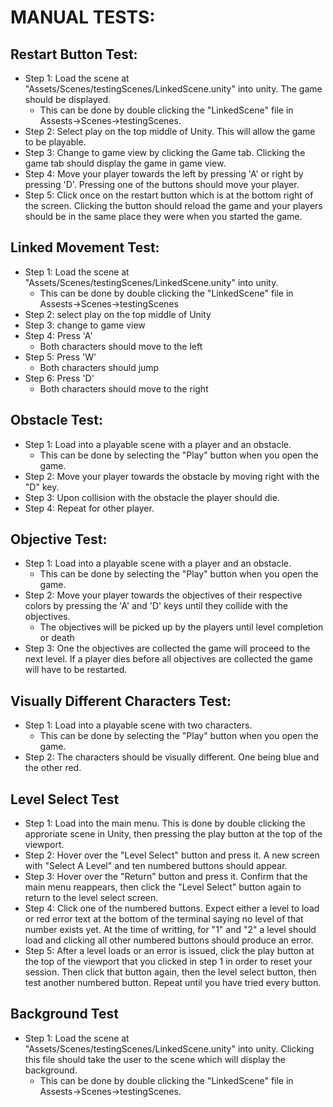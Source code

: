 # MANUAL TESTS:
## Restart Button Test:
* Step 1: Load the scene at "Assets/Scenes/testingScenes/LinkedScene.unity" into unity. The game should be displayed.
   - This can be done by double clicking the "LinkedScene" file in Assests->Scenes->testingScenes.
* Step 2: Select play on the top middle of Unity. This will allow the game to be playable.
* Step 3: Change to game view by clicking the Game tab. Clicking the game tab should display the game in game view.
* Step 4: Move your player towards the left by pressing 'A' or right by pressing 'D'. Pressing one of the buttons should move your player.
* Step 5: Click once on the restart button which is at the bottom right of the screen. Clicking the button should reload the game and your players should be in the same place they were when you started the game.

## Linked Movement Test:

* Step 1: Load the scene at "Assets/Scenes/testingScenes/LinkedScene.unity" into unity.
   - This can be done by double clicking the "LinkedScene" file in Assests->Scenes->testingScenes
* Step 2: select play on the top middle of Unity
* Step 3: change to game view
* Step 4: Press 'A'
   - Both characters should move to the left
* Step 5: Press 'W'
   - Both characters should jump
* Step 6: Press 'D'
   - Both characters should move to the right

## Obstacle Test:
* Step 1: Load into a playable scene with a player and an obstacle.
   - This can be done by selecting the "Play" button when you open the game.
* Step 2: Move your player towards the obstacle by moving right with the "D" key.
* Step 3: Upon collision with the obstacle the player should die. 
* Step 4: Repeat for other player.

## Objective Test:
* Step 1: Load into a playable scene with a player and an obstacle.
   - This can be done by selecting the "Play" button when you open the game.
* Step 2: Move your player towards the objectives of their respective colors by pressing the 'A' and 'D' keys until they collide with the objectives.
   - The objectives will be picked up by the players until level completion or death
* Step 3: One the objectives are collected the game will proceed to the next level. If a player dies before all objectives are collected the game will have to be restarted.

## Visually Different Characters Test:
* Step 1: Load into a playable scene with two characters.
   - This can be done by selecting the "Play" button when you open the game.
* Step 2: The characters should be visually different. One being blue and the other red.

## Level Select Test
* Step 1: Load into the main menu. This is done by double clicking the approriate scene in Unity, then pressing the play button at the top of the viewport.
* Step 2: Hover over the "Level Select" button and press it. A new screen with "Select A Level" and ten numbered buttons should appear.
* Step 3: Hover over the "Return" button and press it. Confirm that the main menu reappears, then click the "Level Select" button again to return to the level select screen.
* Step 4: Click one of the numbered buttons. Expect either a level to load or red error text at the bottom of the terminal saying no level of that number exists yet. At the time of writting, for "1" and "2" a level should load and clicking all other numbered buttons should produce an error.
* Step 5: After a level loads or an error is issued, click the play button at the top of the viewport that you clicked in step 1 in order to reset your session. Then click that button again, then the level select button, then test another numbered button. Repeat until you have tried every button.

## Background Test
* Step 1: Load the scene at "Assets/Scenes/testingScenes/LinkedScene.unity" into unity. Clicking this file should take the user to the scene which will display the background.
   - This can be done by double clicking the "LinkedScene" file in Assests->Scenes->testingScenes.

